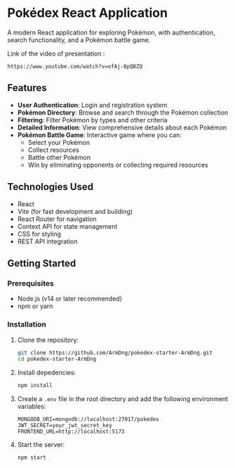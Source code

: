 # Pokédex React Application

A modern React application for exploring Pokémon, with authentication, search functionality, and a Pokémon battle game.

Link of the video of presentation :
```
https://www.youtube.com/watch?v=ofAj-8pQBZQ
```

## Features

- **User Authentication**: Login and registration system
- **Pokémon Directory**: Browse and search through the Pokémon collection
- **Filtering**: Filter Pokémon by types and other criteria
- **Detailed Information**: View comprehensive details about each Pokémon
- **Pokémon Battle Game**: Interactive game where you can:
  - Select your Pokémon
  - Collect resources
  - Battle other Pokémon
  - Win by eliminating opponents or collecting required resources

## Technologies Used

- React
- Vite (for fast development and building)
- React Router for navigation
- Context API for state management
- CSS for styling
- REST API integration

## Getting Started

### Prerequisites

- Node.js (v14 or later recommended)
- npm or yarn

### Installation

1. Clone the repository:
   ```bash
   git clone https://github.com/ArmDng/pokedex-starter-ArmDng.git
   cd pokedex-starter-ArmDng
    ```

2. Install depedencies:
    ```bash
    npm install
    ```

3. Create a `.env` file in the root directory and add the following environment variables:
    ```plaintext
    MONGODB_URI=mongodb://localhost:27017/pokedex
    JWT_SECRET=your_jwt_secret_key
    FRONTEND_URL=http://localhost:5173
    ```

4. Start the server:
    ```bash
    npm start
    ```
